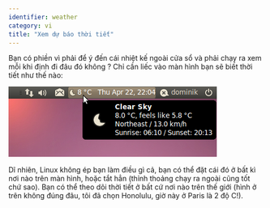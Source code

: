 ```yaml
---
identifier: weather
category: vi
title: "Xem dự báo thời tiết"
---
```


Bạn có phiền vì phải để ý đến cái nhiệt kế ngoài cửa sổ và phải chạy ra xem mỗi 
khi định đi đâu đó không ? Chỉ cần liếc vào màn hình bạn sẽ biết thời tiết như thế nào:

<img src="/img/weather.png" />

Dĩ nhiên, Linux không ép bạn làm điều gì cả, bạn có thể đặt cái đó ở bất kì nơi nào 
trên màn hình, hoặc tắt hẳn (thỉnh thoảng chạy ra ngoài cũng tốt chứ sao). Bạn có thể 
theo dõi thời tiết ở bất cứ nơi nào trên thế giới (hình ở trên không đúng đâu, tôi đã 
chọn Honolulu, giờ này ở Paris là 2 độ C!).




